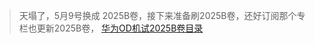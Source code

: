 > 天塌了，5月9号换成 2025B卷，接下来准备刷2025B卷，还好订阅那个专栏也更新2025B卷， [华为OD机试2025B卷目录](https://blog.csdn.net/qq_45776114/article/details/145076776)
